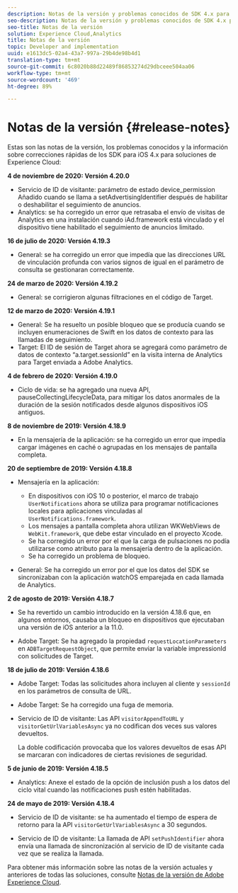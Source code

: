 ```yaml
---
description: Notas de la versión y problemas conocidos de SDK 4.x para iOS en soluciones de Experience Cloud.
seo-description: Notas de la versión y problemas conocidos de SDK 4.x para iOS en soluciones de Experience Cloud.
seo-title: Notas de la versión
solution: Experience Cloud,Analytics
title: Notas de la versión
topic: Developer and implementation
uuid: e1613dc5-02a4-43a7-997a-29b4de98b4d1
translation-type: tm+mt
source-git-commit: 6c8020b88d22489f86853274d29dbceee504aa06
workflow-type: tm+mt
source-wordcount: '469'
ht-degree: 89%

---
```



# Notas de la versión {#release-notes}

Estas son las notas de la versión, los problemas conocidos y la información sobre correcciones rápidas de los SDK para iOS 4.x para soluciones de Experience Cloud:

**4 de noviembre de 2020: Versión 4.20.0**

* Servicio de ID de visitante: parámetro de estado device_permission Añadido cuando se llama a setAdvertisingIdentifier después de habilitar o deshabilitar el seguimiento de anuncios.
* Analytics: se ha corregido un error que retrasaba el envío de visitas de Analytics en una instalación cuando iAd.framework está vinculado y el dispositivo tiene habilitado el seguimiento de anuncios limitado.

**16 de julio de 2020: Versión 4.19.3**

* General: se ha corregido un error que impedía que las direcciones URL de vinculación profunda con varios signos de igual en el parámetro de consulta se gestionaran correctamente.

**24 de marzo de 2020: Versión 4.19.2**

* General: se corrigieron algunas filtraciones en el código de Target.

**12 de marzo de 2020: Versión 4.19.1**

* General: Se ha resuelto un posible bloqueo que se producía cuando se incluyen enumeraciones de Swift en los datos de contexto para las llamadas de seguimiento.
* Target: El ID de sesión de Target ahora se agregará como parámetro de datos de contexto “a.target.sessionId” en la visita interna de Analytics para Target enviada a Adobe Analytics.

**4 de febrero de 2020: Versión 4.19.0**

* Ciclo de vida: se ha agregado una nueva API, pauseCollectingLifecycleData, para mitigar los datos anormales de la duración de la sesión notificados desde algunos dispositivos iOS antiguos.

**8 de noviembre de 2019: Versión 4.18.9**

* En la mensajería de la aplicación: se ha corregido un error que impedía cargar imágenes en caché o agrupadas en los mensajes de pantalla completa.

**20 de septiembre de 2019: Versión 4.18.8**

* Mensajería en la aplicación:

   * En dispositivos con iOS 10 o posterior, el marco de trabajo `UserNotifications` ahora se utiliza para programar notificaciones locales para aplicaciones vinculadas al `UserNotifications.framework`.
   * Los mensajes a pantalla completa ahora utilizan WKWebViews de `WebKit.framework`, que debe estar vinculado en el proyecto Xcode.
   * Se ha corregido un error por el que la carga de pulsaciones no podía utilizarse como atributo para la mensajería dentro de la aplicación.
   * Se ha corregido un problema de bloqueo.

* General: Se ha corregido un error por el que los datos del SDK se sincronizaban con la aplicación watchOS emparejada en cada llamada de Analytics.

**2 de agosto de 2019: Versión 4.18.7**

* Se ha revertido un cambio introducido en la versión 4.18.6 que, en algunos entornos, causaba un bloqueo en dispositivos que ejecutaban una versión de iOS anterior a la 11.0.

* Adobe Target: Se ha agregado la propiedad `requestLocationParameters` en `ADBTargetRequestObject`, que permite enviar la variable impressionId con solicitudes de Target.

**18 de julio de 2019: Versión 4.18.6**

* Adobe Target: Todas las solicitudes ahora incluyen al cliente y `sessionId` en los parámetros de consulta de URL.
* Adobe Target: Se ha corregido una fuga de memoria.
* Servicio de ID de visitante: Las API `visitorAppendToURL` y `visitorGetUrlVariablesAsync` ya no codifican dos veces sus valores devueltos.

   La doble codificación provocaba que los valores devueltos de esas API se marcaran con indicadores de ciertas revisiones de seguridad.

**5 de junio de 2019: Versión 4.18.5**

* Analytics: Anexe el estado de la opción de inclusión push a los datos del ciclo vital cuando las notificaciones push estén habilitadas.

**24 de mayo de 2019: Versión 4.18.4**

* Servicio de ID de visitante: se ha aumentado el tiempo de espera de retorno para la API
   `visitorGetUrlVariablesAsync` a 30 segundos.

* Servicio de ID de visitante: La llamada de API `setPushIdentifier` ahora envía una llamada de sincronización al servicio de ID de visitante cada vez que se realiza la llamada.

Para obtener más información sobre las notas de la versión actuales y anteriores de todas las soluciones, consulte [Notas de la versión de Adobe Experience Cloud](https://docs.adobe.com/content/help/es-ES/release-notes/experience-cloud/current.html).
